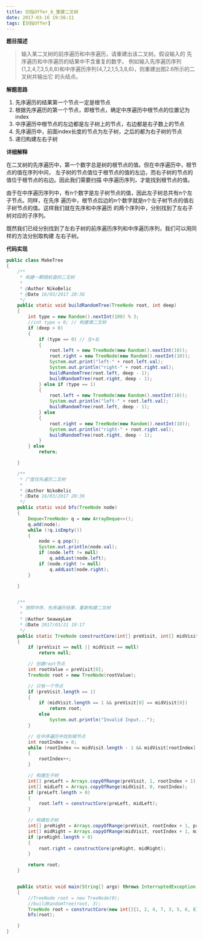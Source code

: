 ```yaml
---
title: 剑指Offer_6_重建二叉树
date: 2017-03-16 19:56:11
tags: [剑指Offer]
---
```


**题目描述**

>输入某二叉树的前序遍历和中序遍历，请重建出该二叉树。假设输入的 先序遍历和中序遍历的结果中不含重复的数字。
例如输入先序遍历序列{1,2,4,7,3,5,6,8}和中序遍历序列{4,7,2,1,5,3,8,6}，则重建出图2.6所示的二叉树并输出它
的头结点。

**解题思路**

1. 先序遍历的结果第一个节点一定是根节点
2. 根据先序遍历的第一个节点，即根节点，确定中序遍历中根节点的位置记为index
3. 中序遍历中根节点的左边都是左子树上的节点，右边都是右子数上的节点
4. 先序遍历中，前面index长度的节点为左子树，之后的都为右子树的节点
5. 递归构建左右子树

<!--more-->

**详细解释**

在二叉树的先序遍历中，第一个数字总是树的根节点的值。但在中序遍历中，根节点的值在序列中间，
左子树的节点值位于根节点的值的左边，而右子树的节点的值位于根节点的右边。因此我们需要扫描
中序遍历序列，才能找到根节点的值。


由于在中序遍历序列中，有n个数字是左子树节点的值，因此左子树总共有n个左子节点。同样，在先序
遍历中，根节点后边的n个数字就是n个左子树节点的值右子树节点的值。这样我们就在先序和中序遍历
的两个序列中，分别找到了左右子树对应的子序列。

既然我们已经分别找到了左右子树的前序遍历序列和中序遍历序列，我们可以用同样的方法分别取构建
左右子树。

**代码实现**




```java
public class MakeTree
{
    /**
     * 构建一颗随机值的二叉树
     *
     * @Author NikoBelic
     * @Date 16/03/2017 20:36
     */
    public static void buildRandomTree(TreeNode root, int deep)
    {
        int type = new Random().nextInt(100) % 3;
        //int type = 0; // 构建满二叉树
        if (deep > 0)
        {
            if (type == 0) // 左+右
            {
                root.left = new TreeNode(new Random().nextInt(10));
                root.right = new TreeNode(new Random().nextInt(10));
                System.out.print("left-" + root.left.val);
                System.out.println("right-" + root.right.val);
                buildRandomTree(root.left, deep - 1);
                buildRandomTree(root.right, deep - 1);
            } else if (type == 1)
            {
                root.left = new TreeNode(new Random().nextInt(10));
                System.out.println("left-" + root.left.val);
                buildRandomTree(root.left, deep - 1);
            } else
            {
                root.right = new TreeNode(new Random().nextInt(10));
                System.out.println("right-" + root.right.val);
                buildRandomTree(root.right, deep - 1);
            }
        } else
            return;

    }

    /**
     * 广度优先遍历二叉树
     *
     * @Author NikoBelic
     * @Date 16/03/2017 20:36
     */
    public static void bfs(TreeNode node)
    {
        Deque<TreeNode> q = new ArrayDeque<>();
        q.add(node);
        while (!q.isEmpty())
        {
            node = q.pop();
            System.out.println(node.val);
            if (node.left != null)
                q.addLast(node.left);
            if (node.right != null)
                q.addLast(node.right);
        }

    }


    /**
     * 按照中序、先序遍历结果，重新构建二叉树
     *
     * @Author SeawayLee
     * @Date 2017/03/21 19:17
     */
    public static TreeNode constructCore(int[] preVisit, int[] midVisit)
    {
        if (preVisit == null || midVisit == null)
            return null;

        // 创建root节点
        int rootValue = preVisit[0];
        TreeNode root = new TreeNode(rootValue);

        // 只有一个节点
        if (preVisit.length == 1)
        {
            if (midVisit.length == 1 && preVisit[0] == midVisit[0])
                return root;
            else
                System.out.println("Invalid Input...");
        }

        // 在中序遍历中找到根节点
        int rootIndex = 0;
        while (rootIndex <= midVisit.length - 1 && midVisit[rootIndex] != rootValue)
        {
            rootIndex++;
        }

        // 构建左子树
        int[] preLeft = Arrays.copyOfRange(preVisit, 1, rootIndex + 1);
        int[] midLeft = Arrays.copyOfRange(midVisit, 0, rootIndex);
        if (preLeft.length > 0)
        {
            root.left = constructCore(preLeft, midLeft);
        }

        // 构建右子树
        int[] preRight = Arrays.copyOfRange(preVisit, rootIndex + 1, preVisit.length);
        int[] midRight = Arrays.copyOfRange(midVisit, rootIndex + 1, midVisit.length);
        if (preRight.length > 0)
        {
            root.right = constructCore(preRight, midRight);
        }

        return root;
    }


    public static void main(String[] args) throws InterruptedException
    {
        //TreeNode root = new TreeNode(0);
        //buildRandomTree(root, 3);
        TreeNode root = constructCore(new int[]{1, 2, 4, 7, 3, 5, 6, 8}, new int[]{4, 7, 2, 1, 5, 3, 8, 6});
        bfs(root);

    }
}

```
